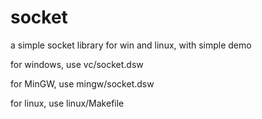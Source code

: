 socket
======

a simple socket library for win and linux, with simple demo

for windows, use vc/socket.dsw

for MinGW, use mingw/socket.dsw

for linux, use linux/Makefile
